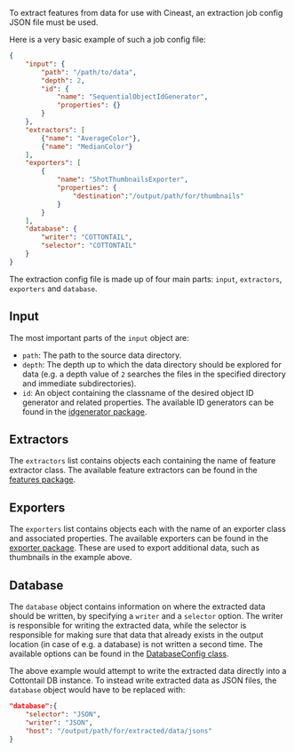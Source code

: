 To extract features from data for use with Cineast, an extraction job config JSON file must be used.

Here is a very basic example of such a job config file:
```json
{
	"input": {
		"path": "/path/to/data",
		"depth": 2,
		"id": {
			"name": "SequentialObjectIdGenerator",
			"properties": {}
		}
	},
	"extractors": [
		{"name": "AverageColor"},
		{"name": "MedianColor"}
	],
	"exporters": [
		{
			"name": "ShotThumbnailsExporter",
			"properties": {
				"destination":"/output/path/for/thumbnails"
			}
		}
	],
	"database": {
		"writer": "COTTONTAIL",
		"selector": "COTTONTAIL"
	}
}
```

The extraction config file is made up of four main parts: `input`, `extractors`, `exporters` and `database`.

## Input

The most important parts of the `input` object are:
- `path`: The path to the source data directory.
- `depth`: The depth up to which the data directory should be explored for data (e.g. a depth value of `2` searches the files in the specified directory and immediate subdirectories).
- `id`: An object containing the classname of the desired object ID generator and related properties. The available ID generators can be found in the [idgenerator package](https://github.com/vitrivr/cineast/tree/master/src/org/vitrivr/cineast/core/idgenerator).

## Extractors

The `extractors` list contains objects each containing the name of feature extractor class. The available feature extractors can be found in the [features package](https://github.com/vitrivr/cineast/tree/master/src/org/vitrivr/cineast/core/features).

## Exporters

The `exporters` list contains objects each with the name of an exporter class and associated properties. The available exporters can be found in the [exporter package](https://github.com/vitrivr/cineast/tree/master/src/org/vitrivr/cineast/core/features/exporter). These are used to export additional data, such as thumbnails in the example above.

## Database

The `database` object contains information on where the extracted data should be written, by specifying a `writer` and a `selector` option. The writer is responsible for writing the extracted data, while the selector is responsible for making sure that data that already exists in the output location (in case of e.g. a database) is not written a second time. The available options can be found in the [DatabaseConfig class](https://github.com/vitrivr/cineast/blob/master/src/org/vitrivr/cineast/core/config/DatabaseConfig.java).

The above example would attempt to write the extracted data directly into a Cottontail DB instance. To instead write extracted data as JSON files, the `database` object would have to be replaced with:
```json
"database":{
	"selector": "JSON",
	"writer": "JSON",
	"host": "/output/path/for/extracted/data/jsons"
}
```